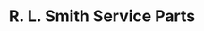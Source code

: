 ---
title: "R. L. Smith Service Parts"
url: /rensselaer/r-l-smith-service-parts/
shop: car repair
---